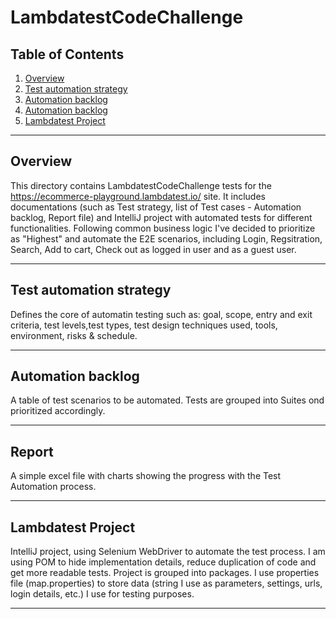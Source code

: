 # LambdatestCodeChallenge

## Table of Contents
1. [Overview](#overview)
2. [Test automation strategy](#test_automation_strategy)
3. [Automation backlog](#Automation_backlog)
4. [Automation backlog](#Automation_backlog)
5. [Lambdatest Project](#LambdatestProject)

---

## Overview
This directory contains LambdatestCodeChallenge tests for the https://ecommerce-playground.lambdatest.io/ site. It includes documentations (such as Test strategy, list of Test cases - Automation backlog, Report file) and IntelliJ project with automated tests for different functionalities. Following common business logic I've decided to prioritize as "Highest" and automate the E2E scenarios, including Login, Regsitration, Search, Add to cart, Check out as logged in user and as a guest user.

---

## Test automation strategy
Defines the core of automatin testing such as: goal, scope, entry and exit criteria, test levels,test types, test design techniques used, tools, environment, risks & schedule.

---

## Automation backlog
A table of test scenarios to be automated. Tests are grouped into Suites ond prioritized accordingly.

---

## Report
A simple excel file with charts showing the progress with the Test Automation process.

---


## Lambdatest Project
IntelliJ project, using Selenium WebDriver to automate the test process. I am using POM to hide implementation details, reduce duplication of code and get more readable tests. Project is grouped into packages. I use properties file (map.properties) to store data (string I use as parameters, settings, urls, login details, etc.) I use for testing purposes.

---